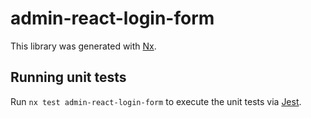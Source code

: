 # admin-react-login-form

This library was generated with [Nx](https://nx.dev).

## Running unit tests

Run `nx test admin-react-login-form` to execute the unit tests via [Jest](https://jestjs.io).
